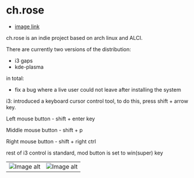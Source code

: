 # ch.rose

- [image link](https://sourceforge.net/projects/ch-rose/)

ch.rose is an indie project based on arch linux and ALCI.

There are currently two versions of the distribution:
- i3 gaps
- kde-plasma

in total:
+ fix a bug where a live user could not leave after installing the system

i3:
introduced a keyboard cursor control tool, to do this, press shift + arrow key.

Left mouse button - shift + enter key

Middle mouse button - shift + p

Right mouse button - shift + right ctrl

rest of i3 control is standard, mod button is set to win(super) key

|             |        |
:-------------------------:|:-------------------------:
![Image alt](https://a.fsdn.com/con/app/proj/ch-rose/screenshots/i3-5.png/max/max/1) | ![Image alt](https://a.fsdn.com/con/app/proj/ch-rose/screenshots/plasma-5.png/max/max/1) 


